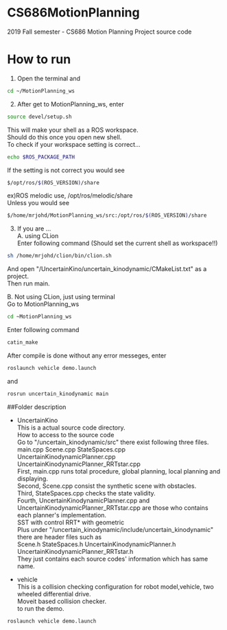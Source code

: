 # CS686MotionPlanning
2019 Fall semester - CS686 Motion Planning Project source code
# How to run
1. Open the terminal and
```bash
cd ~/MotionPlanning_ws
```
2. After get to MotionPlanning_ws, enter
```bash
source devel/setup.sh
```    
  This will make your shell as a ROS workspace.  
  Should do this once you open new shell.  
  To check if your workspace setting is correct...  
```bash
echo $ROS_PACKAGE_PATH        
```
  If the setting is not correct you would see  
```bash
$/opt/ros/$(ROS_VERSION)/share
```
   ex)ROS melodic use, /opt/ros/melodic/share  
   Unless you would see  
```bash
$/home/mrjohd/MotionPlanning_ws/src:/opt/ros/$(ROS_VERSION)/share
```  
3. If you are ...  
A. using CLion  
Enter following command (Should set the current shell as workspace!!)  
```bash    
sh /home/mrjohd/clion/bin/clion.sh
```  
And open "/UncertainKino/uncertain_kinodynamic/CMakeList.txt" as a project.   
Then run main.  

B. Not using CLion, just using terminal  
Go to MotionPlanning_ws  
```bash
cd ~MotionPlanning_ws
```
Enter following command  
```bash
catin_make
```  
After compile is done without any error messeges, enter  
```bash
roslaunch vehicle demo.launch
```  
and  
```bash
rosrun uncertain_kinodynamic main
```  

##Folder description
* UncertainKino  
This is a actual source code directory.  
How to access to the source code   
Go to "/uncertain_kinodynamic/src" there exist following three files.  
 main.cpp   Scene.cpp   StateSpaces.cpp   UncertainKinodynamicPlanner.cpp   UncertainKinodynamicPlanner_RRTstar.cpp  
First, main.cpp runs total procedure, global planning, local planning and displaying.  
Second, Scene.cpp consist the synthetic scene with obstacles.  
Third, StateSpaces.cpp checks the state validity.  
Fourth, UncertainKinodynamicPlanner.cpp and UncertainKinodynamicPlanner_RRTstar.cpp are those who contains each planner's implementation.  
              SST with control                      RRT* with geometric    
Plus under "/uncertain_kinodynamic/include/uncertain_kinodynamic" there are header files such as  
Scene.h   StateSpaces.h   UncertainKinodynamicPlanner.h   UncertainKinodynamicPlanner_RRTstar.h  
They just contains each source codes' information which has same name.  

* vehicle  
This is a collision checking configuration for robot model,vehicle, two wheeled differential drive.  
Moveit based collision checker.  
to run the demo.  
```bash
roslaunch vehicle demo.launch
```  
